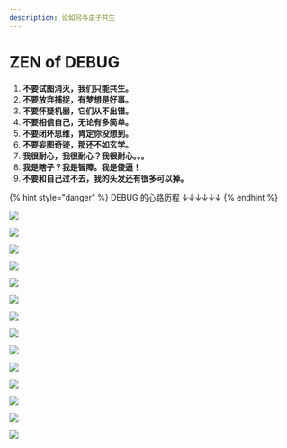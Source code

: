 ```yaml
---
description: 论如何与虫子共生
---
```


# ZEN of DEBUG

1. **不要试图消灭，我们只能共生。**
2. **不要放弃捕捉，有梦想是好事。**
3. **不要怀疑机器，它们从不出错。**
4. **不要相信自己，无论有多简单。**
5. **不要闭环思维，肯定你没想到。**
6. **不要妄图奇迹，那还不如玄学。**
7. **我很耐心，我很耐心？我很耐心。。。**
8. **我是瞎子？我是智障。我是傻逼！**
9. **不要和自己过不去，我的头发还有很多可以掉。**

{% hint style="danger" %}
DEBUG 的心路历程 ↓↓↓↓↓↓
{% endhint %}

![](../.gitbook/assets/screely-1626269020578.png)

![](../.gitbook/assets/screely-1626269211615.png)

![](../.gitbook/assets/screely-1626269257464.png)

![](../.gitbook/assets/screely-1626269263600.png)

![](../.gitbook/assets/screely-1626269560187.png)

![](../.gitbook/assets/screely-1626269554796.png)

![](../.gitbook/assets/screely-1626269249152.png)

![](../.gitbook/assets/screely-1626269539958.png)

![](../.gitbook/assets/screely-1626269547890.png)

![](../.gitbook/assets/screely-1626269596953.png)

![](../.gitbook/assets/screely-1626269566414.png)

![](../.gitbook/assets/screely-1626269588429.png)

![](../.gitbook/assets/screely-1626269581658.png)

![](../.gitbook/assets/screely-1626269269981.png)

